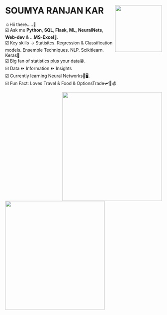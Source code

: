 # **SOUMYA RANJAN KAR** <img align='right' src="https://media.giphy.com/media/MeJgB3yMMwIaHmKD4z/giphy.gif" width="150" height="150">

:relaxed:Hii there.....:wave:<br>
:ballot_box_with_check: Ask me **Python**, **SQL**, **Flask**, **ML**, **NeuralNets**, **Web-dev** & ...**MS-Excel**:cowboy_hat_face:.<br>
:ballot_box_with_check: Key skills -> Statisitcs. Regression & Classification models. Ensemble Techniques. NLP. Scikitlearn. Keras:thought_balloon:<br> 
:ballot_box_with_check: Big fan of statistics plus your data:stuck_out_tongue_winking_eye:.<br>
:ballot_box_with_check: Data :fast_forward: Information :fast_forward: Insights<br>
:ballot_box_with_check: Currently learning Neural Networks:blue_book::desktop_computer:.<br>
:ballot_box_with_check: Fun Fact: Loves Travel & Food & OptionsTrade:small_airplane::hamburger::moneybag:<br>

<p>
<img align="right" src="https://media.giphy.com/media/M9gbBd9nbDrOTu1Mqx/giphy.gif" width="320" height="350">
<img align="left" src="https://media.giphy.com/media/TJP7EH5i1fB2rKeWbf/giphy.gif" width="320" height="350" >
</p>

